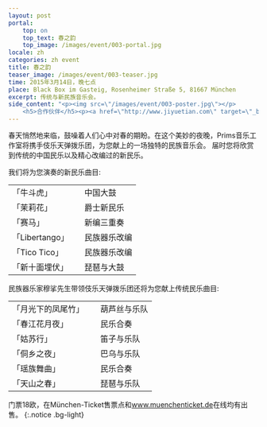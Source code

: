```yaml
---
layout: post
portal:
    top: on
    top_text: 春之韵
    top_image: /images/event/003-portal.jpg
locale: zh
categories: zh event
title: 春之韵
teaser_image: /images/event/003-teaser.jpg
time: 2015年3月14日，晚七点
place: Black Box im Gasteig, Rosenheimer Straße 5, 81667 München
excerpt: 传统与新民族音乐会。
side_content: "<p><img src=\"/images/event/003-poster.jpg\"></p>
    <h5>合作伙伴</h5><p><a href=\"http://www.jiyuetian.com\" target=\"_blank\"><img style=\"border&#58; 1px solid #000\" src=\"/images/partner/jiyuetian.jpg\"></a></p>"
---
```


春天悄然地来临，鼓噪着人们心中对春的期盼。在这个美妙的夜晚，Prims音乐工作室将携手伎乐天弹拨乐团，为您献上的一场独特的民族音乐会。
届时您将欣赏到传统的中国民乐以及精心改编过的新民乐。 

我们将为您演奏的新民乐曲目:
<table>
<tr><td>「牛斗虎」</td><td>中国大鼓</td></tr>
<tr><td>「茉莉花」</td><td>爵士新民乐</td></tr>
<tr><td>「赛马」</td><td>新编三重奏</td></tr>
<tr><td>「Libertango」</td><td>民族器乐改编</td></tr>
<tr><td>「Tico Tico」</td><td>民族器乐改编</td></tr>
<tr><td>「新十面埋伏」&nbsp;&nbsp;&nbsp;&nbsp;</td><td>琵琶与大鼓</td></tr>
</tr>
</table>

民族器乐家穆挲先生带领伎乐天弹拨乐团还将为您献上传统民乐曲目:
<table>
<tr><td>「月光下的凤尾竹」&nbsp;&nbsp;&nbsp;&nbsp;</td><td>葫芦丝与乐队</td></tr>
<tr><td>「春江花月夜」</td><td>民乐合奏</td></tr>
<tr><td>「姑苏行」</td><td>笛子与乐队</td></tr>
<tr><td>「侗乡之夜」</td><td>巴乌与乐队</td></tr>
<tr><td>「瑶族舞曲」</td><td>民乐合奏</td></tr>
<tr><td>「天山之春」</td><td>琵琶与乐队</td></tr>
</tr>
</table>

门票18欧，在München-Ticket售票点和<a href="http://www.muenchenticket.de/guide/tickets/wg4b/Fruehlingsmelodien.html" target="_blank">www.muenchenticket.de</a>在线均有出售。
{:.notice .bg-light}
